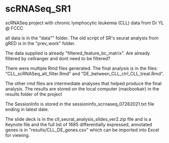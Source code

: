 # scRNASeq_SR1

scRNASeq project with chronic lymphocytic leukemia (CLL) data from Dr YL @ FCCC

all data is in the "data"" folder. The old script of SR's seurat analysis from gRED is in the "prev_work" folder.

The data supplied is already "filtered_feature_bc_matrix". Are already filtered by cellranger and dont need to be filtered?

There were multiple Rmd files generated. The final analysis is in the files: "CLL_scRNASeq_alt_filter.Rmd" and "DE_between_CLL_ctrl_CLL_treat.Rmd".

The other rmd files are intermediate analyses that helped produce the final analysis. 
The results are stored on the local computer (macbookair) in the results folder of the project

The SessionInfo is stored in the sessioninfo_scrnaseq_07282021.txt file ending in latest date.

The slide deck is in the cll_seurat_analysis_slides_ver2.zip file and is a Keynote file and the full list of 1685 differentially expressed, annotated genes is in "results/CLL_DE_genes.csv" which can be imported into Excel for viewing.